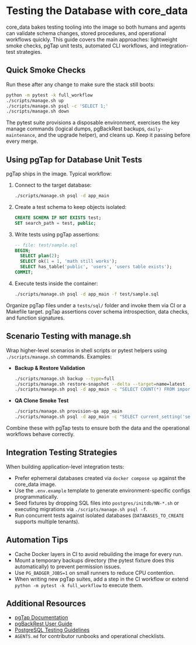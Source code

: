 <!--
SPDX-FileCopyrightText: 2025 Blackcat Informatics® Inc.
SPDX-License-Identifier: MIT
-->

# Testing the Database with core_data

core_data bakes testing tooling into the image so both humans and agents can validate schema changes, stored procedures, and operational workflows quickly. This guide covers the main approaches: lightweight smoke checks, pgTap unit tests, automated CLI workflows, and integration-test strategies.

## Quick Smoke Checks

Run these after any change to make sure the stack still boots:

```bash
python -m pytest -k full_workflow
./scripts/manage.sh up
./scripts/manage.sh psql -c 'SELECT 1;'
./scripts/manage.sh down
```

The pytest suite provisions a disposable environment, exercises the key manage commands (logical dumps, pgBackRest backups, `daily-maintenance`, and the upgrade helper), and cleans up. Keep it passing before every merge.

## Using pgTap for Database Unit Tests

pgTap ships in the image. Typical workflow:

1. Connect to the target database:
   ```bash
   ./scripts/manage.sh psql -d app_main
   ```
2. Create a test schema to keep objects isolated:
   ```sql
   CREATE SCHEMA IF NOT EXISTS test;
   SET search_path = test, public;
3. Write tests using pgTap assertions:
   ```sql
   -- file: test/sample.sql
   BEGIN;
     SELECT plan(2);
     SELECT ok(1 = 1, 'math still works');
     SELECT has_table('public', 'users', 'users table exists');
   COMMIT;
   ```
4. Execute tests inside the container:
   ```bash
   ./scripts/manage.sh psql -d app_main -f test/sample.sql
   ```

Organize pgTap files under a `tests/sql/` folder and invoke them via CI or a Makefile target. pgTap assertions cover schema introspection, data checks, and function signatures.

## Scenario Testing with manage.sh

Wrap higher-level scenarios in shell scripts or pytest helpers using `./scripts/manage.sh` commands. Examples:

- **Backup & Restore Validation**
  ```bash
  ./scripts/manage.sh backup --type=full
  ./scripts/manage.sh restore-snapshot --delta --target=name=latest
  ./scripts/manage.sh psql -d app_main -c "SELECT COUNT(*) FROM important_table;"
  ```
- **QA Clone Smoke Test**
  ```bash
  ./scripts/manage.sh provision-qa app_main
  ./scripts/manage.sh psql -d app_main -c "SELECT current_setting('server_version');"
  ```

Combine these with pgTap tests to ensure both the data and the operational workflows behave correctly.

## Integration Testing Strategies

When building application-level integration tests:

- Prefer ephemeral databases created via `docker compose up` against the core_data image.
- Use the `.env.example` template to generate environment-specific configs programmatically.
- Seed fixtures by dropping SQL files into `postgres/initdb/NN-*.sh` or executing migrations via `./scripts/manage.sh psql -f`.
- Run concurrent tests against isolated databases (`DATABASES_TO_CREATE` supports multiple tenants).

## Automation Tips

- Cache Docker layers in CI to avoid rebuilding the image for every run.
- Mount a temporary backups directory (the pytest fixture does this automatically) to prevent permission issues.
- Use `PG_BADGER_JOBS=1` on small runners to reduce CPU contention.
- When writing new pgTap suites, add a step in the CI workflow or extend `python -m pytest -k full_workflow` to execute them.

## Additional Resources

- [pgTap Documentation](https://pgtap.org/)
- [pgBackRest User Guide](https://pgbackrest.org/user-guide.html)
- [PostgreSQL Testing Guidelines](https://www.postgresql.org/docs/current/testing.html)
- `AGENTS.md` for contributor runbooks and operational checklists.
